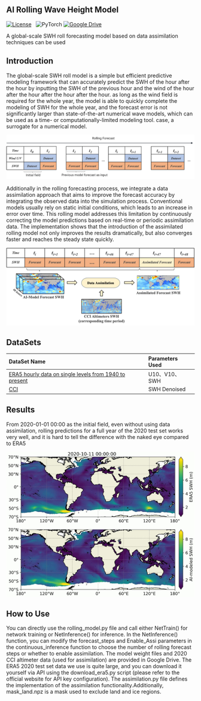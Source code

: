 ## AI Rolling Wave Height Model
[![License](https://img.shields.io/static/v1?label=License&message=Apache&color=<Yellow>)](https://github.com/huggingface/diffusion-models-class/blob/main/LICENSE) &nbsp;
![PyTorch](https://img.shields.io/badge/PyTorch-%23EE4C2C.svg?style=flat-square&logo=PyTorch&logoColor=white)
[![Google Drive](https://img.shields.io/badge/GoogleDrive-WeightsFile-blue?logo=GoogleDrive)](https://drive.google.com/drive/folders/1BsIlwOFY8mV6CDcUPLvZXFXRDJ0c-TYk?usp=sharing)

A global-scale SWH roll forecasting model based on data assimilation techniques can be used

## Introduction

The global-scale SWH roll model is a simple but efficient predictive modeling framework that can accurately predict the SWH of the hour after the hour by inputting the SWH 
of the previous hour and the wind of the hour after the hour after the hour after the hour. as long as the wind field is required for the whole year, the model is able to quickly 
complete the modeling of SWH for the whole year, and the forecast error is not significantly larger than state-of-the-art numerical wave models, which can be used as a time- or 
computationally-limited modeling tool. case, a surrogate for a numerical model.
<p align="left">
  <img src="https://github.com/YulKeal/AI-Rolling-Wave-Height-Model/blob/main/figure/figure2.jpg" alt="" width="600"/>
</p>

Additionally in the rolling forecasting process, we integrate a data assimilation approach that aims to improve the forecast accuracy by integrating the observed data into the simulation process.
Conventional models usually rely on static initial conditions, which leads to an increase in error over time. This rolling model addresses this limitation by continuously correcting the model 
predictions based on real-time or periodic assimilation data. The implementation shows that the introduction of the assimilated rolling model not only improves the results dramatically, 
but also converges faster and reaches the steady state quickly.
<p align="left">
  <img src="https://github.com/YulKeal/AI-Rolling-Wave-Height-Model/blob/main/figure/figure3.jpg" alt="" width="600"/>
</p>

## DataSets

| DataSet Name                                                                      | Parameters Used|
|:------------------------------------------------------------------------------|:-----------------------------------------------------------------------------------|
|[ERA5 hourly data on single levels from 1940 to present](https://cds.climate.copernicus.eu/cdsapp#!/dataset/reanalysis-era5-single-levels?tab=overview)   | U10、V10、SWH|
| [CCI](https://archive.ceda.ac.uk/) |SWH Denoised|


## Results
From 2020-01-01 00:00 as the initial field, even without using data assimilation, rolling predictions for a full year of the 2020 test set works very well, and it is hard to tell the difference with the naked eye compared to ERA5
<p align="left">
  <img src="https://github.com/YulKeal/AI-Rolling-Wave-Height-Model/blob/main/figure/figure1.jpg" alt="Global" width="600"/>
</p>

## How to Use
You can directly use the rolling_model.py file and call either NetTrain() for network training or NetInference() for inference. In the NetInference() function, you can modify the forecast_steps and Enable_Assi parameters in the continuous_inference function to choose the number of rolling forecast steps or whether to enable assimilation. The model weight files and 2020 CCI altimeter data (used for assimilation) are provided in Google Drive. The ERA5 2020 test set data we use is quite large, and you can download it yourself via API using the download_era5.py script (please refer to the official website for API key configuration). The assimilation.py file defines the implementation of the assimilation functionality.Additionally, mask_land.npz is a mask used to exclude land and ice regions.

